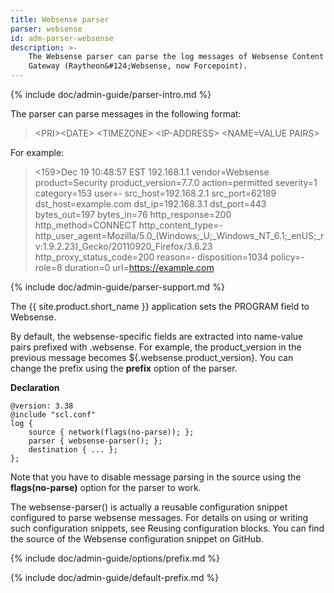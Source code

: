 ```yaml
---
title: Websense parser
parser: websense
id: adm-parser-websense
description: >-
    The Websense parser can parse the log messages of Websense Content
    Gateway (Raytheon&#124;Websense, now Forcepoint).  
---
```


{% include doc/admin-guide/parser-intro.md %}

The parser can parse messages in the following format:

>\<PRI\>\<DATE\> \<TIMEZONE\> \<IP-ADDRESS\> \<NAME=VALUE PAIRS\>

For example:

><159>Dec 19 10:48:57 EST 192.168.1.1 vendor=Websense product=Security product_version=7.7.0 action=permitted severity=1 category=153 user=- src_host=192.168.2.1 src_port=62189 dst_host=example.com dst_ip=192.168.3.1 dst_port=443 bytes_out=197 bytes_in=76 http_response=200 http_method=CONNECT http_content_type=- http_user_agent=Mozilla/5.0_(Windows;_U;_Windows_NT_6.1;_enUS;_rv:1.9.2.23)_Gecko/20110920_Firefox/3.6.23 http_proxy_status_code=200 reason=- disposition=1034 policy=- role=8 duration=0 url=https://example.com

{% include doc/admin-guide/parser-support.md %}

The {{ site.product.short_name }} application sets the PROGRAM field to Websense.

By default, the websense-specific fields are extracted into name-value
pairs prefixed with .websense. For example, the product_version in the
previous message becomes ${.websense.product_version}. You can change
the prefix using the **prefix** option of the parser.

**Declaration**

```config
@version: 3.38
@include "scl.conf"
log {
    source { network(flags(no-parse)); };
    parser { websense-parser(); };
    destination { ... };
};
```

Note that you have to disable message parsing in the source using the
**flags(no-parse)** option for the parser to work.

The websense-parser() is actually a reusable configuration snippet
configured to parse websense messages. For details on using or writing
such configuration snippets, see Reusing configuration blocks.
You can find the source of the Websense configuration snippet on GitHub.

{% include doc/admin-guide/options/prefix.md %}

{% include doc/admin-guide/default-prefix.md %}
